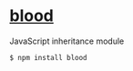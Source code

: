 [blood](https://github.com/ryanve/blood)
=====

JavaScript inheritance module

```
$ npm install blood
```